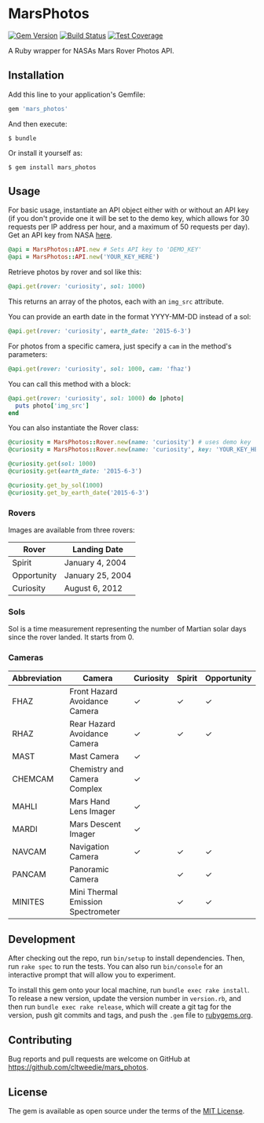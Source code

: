 # MarsPhotos

[![Gem Version](https://badge.fury.io/rb/mars_photos.svg)](https://badge.fury.io/rb/mars_photos) [![Build Status](https://travis-ci.org/cltweedie/mars_photos.svg?branch=master)](https://travis-ci.org/cltweedie/mars_photos) [![Test Coverage](https://codeclimate.com/github/cltweedie/mars_photos/badges/coverage.svg)](https://codeclimate.com/github/cltweedie/mars_photos/coverage)

A Ruby wrapper for NASAs Mars Rover Photos API.

## Installation

Add this line to your application's Gemfile:

```ruby
gem 'mars_photos'
```

And then execute:

    $ bundle

Or install it yourself as:

    $ gem install mars_photos

## Usage

For basic usage, instantiate an API object either with or without an API key (if you don't provide one it will be set to the demo key, which allows for 30 requests per IP address per hour, and a maximum of 50 requests per day). Get an API key from NASA [here](https://api.nasa.gov/index.html#apply-for-an-api-key).

```ruby
@api = MarsPhotos::API.new # Sets API key to 'DEMO_KEY'
@api = MarsPhotos::API.new('YOUR_KEY_HERE')
```

Retrieve photos by rover and sol like this:

```ruby
@api.get(rover: 'curiosity', sol: 1000)
```

This returns an array of the photos, each with an `img_src` attribute.

You can provide an earth date in the format YYYY-MM-DD instead of a sol:

```ruby
@api.get(rover: 'curiosity', earth_date: '2015-6-3')
```

For photos from a specific camera, just specify a `cam` in the method's parameters:

```ruby
@api.get(rover: 'curiosity', sol: 1000, cam: 'fhaz')
```

You can call this method with a block:

```ruby
@api.get(rover: 'curiosity', sol: 1000) do |photo|
  puts photo['img_src']
end
```

You can also instantiate the Rover class:

```ruby
@curiosity = MarsPhotos::Rover.new(name: 'curiosity') # uses demo key
@curiosity = MarsPhotos::Rover.new(name: 'curiosity', key: 'YOUR_KEY_HERE')

@curiosity.get(sol: 1000)
@curiosity.get(earth_date: '2015-6-3')

@curiosity.get_by_sol(1000)
@curiosity.get_by_earth_date('2015-6-3')
```

### Rovers

Images are available from three rovers:

  Rover        | Landing Date
  ------------ | ------------------------------
   Spirit      |  January 4, 2004
   Opportunity |  January 25, 2004
   Curiosity   |  August 6, 2012

### Sols

Sol is a time measurement representing the number of Martian solar days since the rover landed. It starts from 0.

### Cameras

Abbreviation | Camera                             | Curiosity | Spirit | Opportunity
------------ | -----------------------------------|-----------|--------|------------
 FHAZ        |  Front Hazard Avoidance Camera     |  &#10003; |&#10003;|&#10003;
 RHAZ        |  Rear Hazard Avoidance Camera      |  &#10003; |&#10003;|&#10003;
 MAST        |  Mast Camera                       |  &#10003; |        |
 CHEMCAM     |  Chemistry and Camera Complex      |  &#10003; |        |
 MAHLI       |  Mars Hand Lens Imager             |  &#10003; |        |
 MARDI       |  Mars Descent Imager               |  &#10003; |        |
 NAVCAM      |  Navigation Camera                 |  &#10003; |&#10003;|&#10003;
 PANCAM      |  Panoramic Camera                  |           |&#10003;|&#10003;
 MINITES     |  Mini Thermal Emission Spectrometer|           |&#10003;|&#10003;

## Development

After checking out the repo, run `bin/setup` to install dependencies. Then, run `rake spec` to run the tests. You can also run `bin/console` for an interactive prompt that will allow you to experiment.

To install this gem onto your local machine, run `bundle exec rake install`. To release a new version, update the version number in `version.rb`, and then run `bundle exec rake release`, which will create a git tag for the version, push git commits and tags, and push the `.gem` file to [rubygems.org](https://rubygems.org).

## Contributing

Bug reports and pull requests are welcome on GitHub at https://github.com/cltweedie/mars_photos.

## License

The gem is available as open source under the terms of the [MIT License](http://opensource.org/licenses/MIT).

